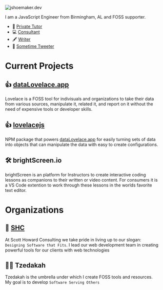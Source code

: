 ![jshoemaker.dev](https://pbs.twimg.com/profile_banners/3178387637/1587612978/1500x500)

I am a JavaScript Engineer from Birmingham, AL and FOSS supporter.

- 🧔 [Private Tutor](https://www.wyzant.com/Tutors/WebDevWithJoshua)
- 💻 [Consultant](https://scotthowardconsulting.com/)
- 🖋 [Writer](https://medium.com/@JShoemakerDev)
- 🦚 [Sometime Tweeter](https://twitter.com/JShoemakerDev)


# Current Projects

## 👍 [dataLovelace.app](https://datalovelace.app)
Lovelace is a FOSS tool for indivisuals and organizations to take their data from various sources, manipulate it, related it, and report on it without the need of expensive tools or developer skills.

## 👍 [lovelacejs](https://www.npmjs.com/package/lovelacejs)
NPM package that powers [dataLovelace.app](https://datalovelace) for easily turning sets of data into objects that can manipulate the data with easy to create configurations.

## 🛠 brightScreen.io
brightScreen is an platform for Instructors to create interactive coding lessons as companions to their written or video content. For consumers it is a VS Code extention to work through these lessons in the worlds favorite text editor.

# Organizations

## 🏢 [SHC](https://scotthowardconsulting.com/)
At Scott Howard Consulting we take pride in living up to our slogan: `Designing Software that Fits`. I lead our web development team in creating powerful tools for our clients with web technologies

## 👩‍💻 Tzedakah
Tzedakah is the umbrella under which I create FOSS tools and resources. My goal is to develop `Software Serving Others`
